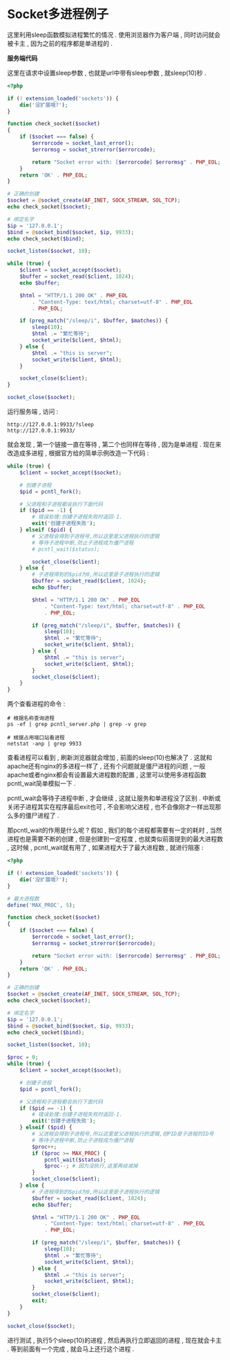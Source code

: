 # Socket多进程例子

这里利用sleep函数模拟进程繁忙的情况 . 使用浏览器作为客户端 , 同时访问就会被卡主 , 因为之前的程序都是单进程的 .

**服务端代码**

这里在请求中设置sleep参数 , 也就是url中带有sleep参数 , 就sleep\(10\)秒 .

```php
<?php

if (! extension_loaded('sockets')) {
    die('没扩展哦?');
}

function check_socket($socket)
{
    if ($socket === false) {
        $errorcode = socket_last_error();
        $errormsg = socket_strerror($errorcode);

        return "Socket error with: [$errorcode] $errormsg" . PHP_EOL;
    }
    return 'OK' . PHP_EOL;
}

# 正确的创建
$socket = @socket_create(AF_INET, SOCK_STREAM, SOL_TCP);
echo check_socket($socket);

# 绑定名字
$ip = '127.0.0.1';
$bind = @socket_bind($socket, $ip, 9933);
echo check_socket($bind);

socket_listen($socket, 10);

while (true) {
    $client = socket_accept($socket);
    $buffer = socket_read($client, 1024);
    echo $buffer;

    $html = "HTTP/1.1 200 OK" . PHP_EOL
        . "Content-Type: text/html; charset=utf-8" . PHP_EOL
        . PHP_EOL;

    if (preg_match("/sleep/i", $buffer, $matches)) {
        sleep(10);
        $html .= "繁忙等待";
        socket_write($client, $html);
    } else {
        $html .= "this is server";
        socket_write($client, $html);
    }

    socket_close($client);
}

socket_close($socket);
```

运行服务端 , 访问 :

```
http://127.0.0.1:9933/?sleep
http://127.0.0.1:9933/
```

就会发现 , 第一个链接一直在等待 , 第二个也同样在等待 , 因为是单进程 . 现在来改造成多进程 , 根据官方给的简单示例改造一下代码 :

```php
while (true) {
    $client = socket_accept($socket);

    # 创建子进程
    $pid = pcntl_fork();

    # 父进程和子进程都会执行下面代码
    if ($pid == -1) {
        # 错误处理:创建子进程失败时返回-1.
        exit('创建子进程失败');
    } elseif ($pid) {
        # 父进程会得到子进程号,所以这里是父进程执行的逻辑
        # 等待子进程中断,防止子进程成为僵尸进程
        # pcntl_wait($status);

        socket_close($client);
    } else {
        # 子进程得到的$pid为0,所以这里是子进程执行的逻辑
        $buffer = socket_read($client, 1024);
        echo $buffer;

        $html = "HTTP/1.1 200 OK" . PHP_EOL
            . "Content-Type: text/html; charset=utf-8" . PHP_EOL
            . PHP_EOL;

        if (preg_match("/sleep/i", $buffer, $matches)) {
            sleep(10);
            $html .= "繁忙等待";
            socket_write($client, $html);
        } else {
            $html .= "this is server";
            socket_write($client, $html);
        }
        socket_close($client);
    }
}
```

两个查看进程的命令 :

```
# 根据名称查询进程
ps -ef | grep pcntl_server.php | grep -v grep

# 根据占用端口站看进程
netstat -anp | grep 9933
```

查看进程可以看到 , 刷新浏览器就会增加 , 前面的sleep\(10\)也解决了 . 这就和apache还有nginx的多进程一样了 , 还有个问题就是僵尸进程的问题 , 一般apache或者nginx都会有设置最大进程数的配置 , 这里可以使用多进程函数pcntl\_wait简单模拟一下 .

pcntl\_wait会等待子进程中断 , 才会继续 , 这就让服务和单进程没了区别 . 中断或关闭子进程其实在程序最后exit也可 , 不会影响父进程 , 也不会像刚才一样出现那么多的僵尸进程了 .

那pcntl\_wait的作用是什么呢 ? 假如 , 我们的每个进程都需要有一定的耗时 , 当然进程也是需要不断的创建 , 但是创建到一定程度 , 也就类似前面提到的最大进程数 , 这时候 , pcntl\_wait就有用了 , 如果进程大于了最大进程数 , 就进行阻塞 :

```php
<?php

if (! extension_loaded('sockets')) {
    die('没扩展哦?');
}

# 最大进程数
define('MAX_PROC', 5);

function check_socket($socket)
{
    if ($socket === false) {
        $errorcode = socket_last_error();
        $errormsg = socket_strerror($errorcode);

        return "Socket error with: [$errorcode] $errormsg" . PHP_EOL;
    }
    return 'OK' . PHP_EOL;
}

# 正确的创建
$socket = @socket_create(AF_INET, SOCK_STREAM, SOL_TCP);
echo check_socket($socket);

# 绑定名字
$ip = '127.0.0.1';
$bind = @socket_bind($socket, $ip, 9933);
echo check_socket($bind);

socket_listen($socket, 10);

$proc = 0;
while (true) {
    $client = socket_accept($socket);

    # 创建子进程
    $pid = pcntl_fork();

    # 父进程和子进程都会执行下面代码
    if ($pid == -1) {
        # 错误处理:创建子进程失败时返回-1.
        exit('创建子进程失败');
    } elseif ($pid) {
        # 父进程会得到子进程号,所以这里是父进程执行的逻辑,但PID是子进程的ID号
        # 等待子进程中断,防止子进程成为僵尸进程
        $proc++;
        if ($proc >= MAX_PROC) {
            pcntl_wait($status);
            $proc--; # 因为没执行,这里再给减掉
        }
        socket_close($client);
    } else {
        # 子进程得到的$pid为0,所以这里是子进程执行的逻辑
        $buffer = socket_read($client, 1024);
        echo $buffer;

        $html = "HTTP/1.1 200 OK" . PHP_EOL
            . "Content-Type: text/html; charset=utf-8" . PHP_EOL
            . PHP_EOL;

        if (preg_match("/sleep/i", $buffer, $matches)) {
            sleep(10);
            $html .= "繁忙等待";
            socket_write($client, $html);
        } else {
            $html .= "this is server";
            socket_write($client, $html);
        }
        socket_close($client);
        exit;
    }
}

socket_close($socket);
```

进行测试 , 执行5个sleep\(10\)的进程 , 然后再执行立即返回的进程 , 现在就会卡主 . 等到前面有一个完成 , 就会马上还行这个进程 . 

